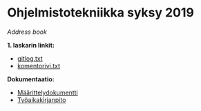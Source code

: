 
# Ohjelmistotekniikka syksy 2019

*Address book*    

**1. laskarin linkit:**
* [gitlog.txt](https://github.com/MiraVorne77/ot-harjoitustyo/blob/master/laskarit/viikko1/gitlog.txt)  
* [komentorivi.txt](https://github.com/MiraVorne77/ot-harjoitustyo/blob/master/laskarit/viikko1/komentorivi.txt)  

**Dokumentaatio:**   
* [Määrittelydokumentti](https://github.com/MiraVorne77/ot-harjoitustyo/blob/master/dokumentointi/alustavaMaarittelydokumentti.md)
* [Työaikakirjanpito](https://github.com/MiraVorne77/ot-harjoitustyo/blob/master/dokumentointi/tyoaikakirjanpito.md)
